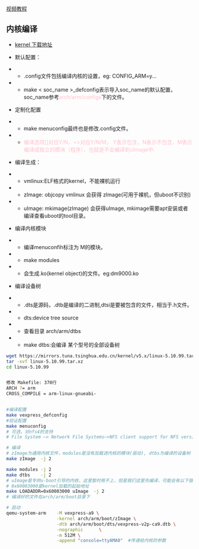 [视频教程](https://www.bilibili.com/video/BV1PJ411m7fs/?spm_id_from=333.788.recommend_more_video.-1&vd_source=ba17c91d27a087001a89289fd2c2af49)

## 内核编译
- [kernel 下载地址](http://www.kernel.org)
- 默认配置：
- - .config文件包括编译内核的设置，eg: CONFIG_ARM=y...
- - make < soc_name >_defconfig表示导入soc_name的默认配置，soc_name参考<font color=pink>arch/arm/configs</font>下的文件。
- 定制化配置
- - make menuconfig最终也是修改.config文件。
- - <font color=pink>编译选项[]对应Y/N，<>对应Y/N/M， Y表示包含，N表示不包含，M表示编译成独立的模块（程序），也就是不会编译到uImage中.</font>
- 编译生成：
- - vmlinux:ELF格式的kernel，不能裸机运行
- - zImage: objcopy vmlinux  会获得 zImage(可用于裸机，但uboot不识别)
- - uImage: mkimage(zImage) 会获得uImage, mkimage需要apt安装或者编译查看uboot的tool目录。
- 编译内核模块
- - 编译menuconfih标注为 M的模块。
- - make modules
- - 会生成.ko(kernel object)的文件。eg:dm9000.ko

- 编译设备树
- - .dts是源码，.dtb是编译的二进制,dtsi是要被包含的文件，相当于.h文件。
- - dts:device tree source
- - 查看目录 arch/arm/dtbs
- - make dtbs:会编译 某个型号的全部设备树

```sh
wget https://mirrors.tuna.tsinghua.edu.cn/kernel/v5.x/linux-5.10.99.tar.xz
tar -xvf linux-5.10.99.tar.xz
cd linux-5.10.99


修改 Makefile: 370行
ARCH ?= arm
CROSS_COMPILE = arm-linux-gnueabi-


#编译配置
make vexpress_defconfig
#验证配置
make menuconfig
# 可选，对nfs4的支持
# File System —> Network File Systems—>NFS client support for NFS version 4

# 编译
# zImage为通用内核文件，modules是没有加载进内核的模块(驱动), dtbs为编译的设备树
make zImage  -j 2

make modules -j 2
make dtbs    -j 2
# uImage是专供u-boot引导的内核，这里暂时用不上，但是我们这里先编译，可能会有以下错误
# 0x60003000是kernel加载的起始地址
make LOADADDR=0x60003000 uImage  -j 2
# 编译好的文件在arch/arm/boot目录下

# 启动
qemu-system-arm    -M vexpress-a9 \
                   -kernel arch/arm/boot/zImage \
                   -dtb arch/arm/boot/dts/vexpress-v2p-ca9.dtb \
                   -nographic      \
                   -m 512M \
                   -append "console=ttyAMA0"  #传递给内核的参数
```